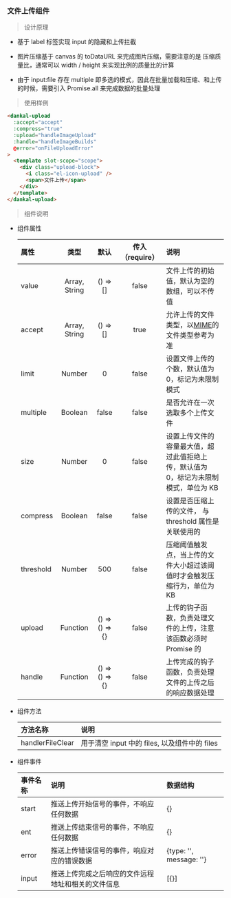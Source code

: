 ### 文件上传组件

> 设计原理

- 基于 label 标签实现 input 的隐藏和上传拦截

- 图片压缩基于 canvas 的 toDataURL 来完成图片压缩，需要注意的是 压缩质量比，通常可以 width / height 来实现比例的质量比的计算

- 由于 input:file 存在 multiple 即多选的模式，因此在批量加载和压缩、和上传的时候，需要引入 Promise.all 来完成数据的批量处理

> 使用样例

```html
<dankal-upload
  :accept="accept"
  :compress="true"
  :upload="handleImageUpload"
  :handle="handleImageBuilds"
  @error="onFileUploadError"
>
  <template slot-scope="scope">
    <div class="upload-block">
      <i class="el-icon-upload" />
      <span>文件上传</span>
    </div>
  </template>
</dankal-upload>
```

> 组件说明

- 组件属性

  | 属性      |     类型      |      默认      | 传入（require） | 说明                                                                                                                                                    |
  | :-------- | :-----------: | :------------: | :-------------: | :------------------------------------------------------------------------------------------------------------------------------------------------------ |
  | value     | Array, String |    () => []    |      false      | 文件上传的初始值，默认为空的数组，可以不传值                                                                                                            |
  | accept    | Array, String |    () => []    |      true       | 允许上传的文件类型，以[MIME](https://developer.mozilla.org/zh-CN/docs/Web/HTTP/Basics_of_HTTP/MIME_types/Complete_list_of_MIME_types)的文件类型参考为准 |
  | limit     |    Number     |       0        |      false      | 设置文件上传的个数，默认值为 0，标记为未限制模式                                                                                                        |
  | multiple  |    Boolean    |     false      |      false      | 是否允许在一次选取多个上传文件                                                                                                                          |
  | size      |    Number     |       0        |      false      | 设置上传文件的容量最大值，超过此值拒绝上传，默认值为 0，标记为未限制模式，单位为 KB                                                                     |
  | compress  |    Boolean    |     false      |      false      | 设置是否压缩上传的文件， 与 threshold 属性是关联使用的                                                                                                  |
  | threshold |    Number     |      500       |      false      | 压缩阈值触发点，当上传的文件大小超过该阈值时才会触发压缩行为，单位为 KB                                                                                 |
  | upload    |   Function    | () => () => {} |      false      | 上传的钩子函数，负责处理文件的上传，注意该函数必须时 Promise 的                                                                                         |
  | handle    |   Function    | () => () => {} |      false      | 上传完成的钩子函数，负责处理文件的上传之后的响应数据处理                                                                                                |

- 组件方法

  | 方法名称         | 说明                                          |
  | :--------------- | :-------------------------------------------- |
  | handlerFileClear | 用于清空 input 中的 files, 以及组件中的 files |

- 组件事件

  | 事件名称 | 说明                                               | 数据结构                |
  | :------- | :------------------------------------------------- | :---------------------- |
  | start    | 推送上传开始信号的事件，不响应任何数据             | {}                      |
  | ent      | 推送上传结束信号的事件，不响应任何数据             | {}                      |
  | error    | 推送上传错误信号的事件，响应对应的错误数据         | {type: '', message: ''} |
  | input    | 推送上传完成之后响应的文件远程地址和相关的文件信息 | [{}]                    |
